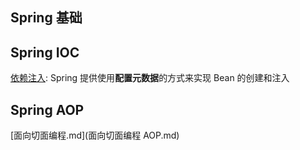 

## Spring 基础







## Spring IOC

[依赖注入](./依赖注入.md):  Spring 提供使用**配置元数据**的方式来实现 Bean 的创建和注入





## Spring AOP

 [面向切面编程.md](面向切面编程 AOP.md) 